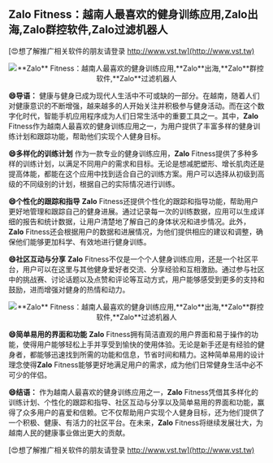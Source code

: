 ## ****Zalo** Fitness：越南人最喜欢的健身训练应用,**Zalo**出海,**Zalo**群控软件,**Zalo**过滤机器人**

[😍想了解推广相关软件的朋友请登录 http://www.vst.tw](http://www.vst.tw)

 <center><img src="https://vst.tw/MP4/tuiguang/png/8.png" alt="**Zalo** Fitness：越南人最喜欢的健身训练应用,**Zalo**出海,**Zalo**群控软件,**Zalo**过滤机器人"></center>

**😄导语：**
健康与健身已成为现代人生活中不可或缺的一部分。在越南，随着人们对健康意识的不断增强，越来越多的人开始关注并积极参与健身活动。而在这个数字化时代，智能手机应用程序成为人们日常生活中的重要工具之一。其中，**Zalo** Fitness作为越南人最喜欢的健身训练应用之一，为用户提供了丰富多样的健身训练计划和跟踪功能，帮助他们实现个人健身目标。

**😄多样化的训练计划**
作为一款专业的健身训练应用，**Zalo** Fitness提供了多种多样的训练计划，以满足不同用户的需求和目标。无论是想减肥塑形、增长肌肉还是提高体能，都能在这个应用中找到适合自己的训练方案。用户可以选择从初级到高级的不同级别的计划，根据自己的实际情况进行训练。

**😄个性化的跟踪和指导**
**Zalo** Fitness还提供个性化的跟踪和指导功能，帮助用户更好地管理和跟踪自己的健身进展。通过记录每一次的训练数据，应用可以生成详细的报告和统计数据，让用户清楚地了解自己的身体状况和进步情况。此外，**Zalo** Fitness还会根据用户的数据和进展情况，为他们提供相应的建议和调整，确保他们能够更加科学、有效地进行健身训练。

**😄社区互动与分享**
**Zalo** Fitness不仅是一个个人健身训练应用，还是一个社区平台，用户可以在这里与其他健身爱好者交流、分享经验和互相激励。通过参与社区中的挑战赛、讨论话题以及点赞和评论等互动方式，用户能够感受到更多的支持和鼓励，进而增强对健身的热情和动力。

 <center><img src="https://vst.tw/MP4/tuiguang/png/2.png" alt="**Zalo** Fitness：越南人最喜欢的健身训练应用,**Zalo**出海,**Zalo**群控软件,**Zalo**过滤机器人"></center>

**😄简单易用的界面和功能**
**Zalo** Fitness拥有简洁直观的用户界面和易于操作的功能，使得用户能够轻松上手并享受到愉快的使用体验。无论是新手还是有经验的健身者，都能够迅速找到所需的功能和信息，节省时间和精力。这种简单易用的设计理念使得**Zalo** Fitness能够更好地满足用户的需求，成为他们日常健身生活中必不可少的伴侣。

**😄结语：**
作为越南人最喜欢的健身训练应用之一，**Zalo** Fitness凭借其多样化的训练计划、个性化的跟踪和指导、社区互动与分享以及简单易用的界面和功能，赢得了众多用户的喜爱和信赖。它不仅帮助用户实现个人健身目标，还为他们提供了一个积极、健康、有活力的社区平台。在未来，**Zalo** Fitness将继续发展壮大，为越南人民的健康事业做出更大的贡献。

[😍想了解推广相关软件的朋友请登录 http://www.vst.tw](http://www.vst.tw)



